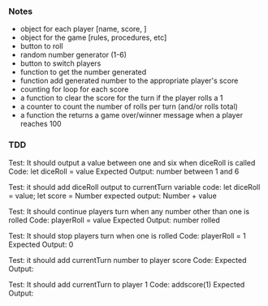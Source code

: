 ### Notes
* object for each player [name, score, ]
* object for the game [rules, procedures, etc]
* button to roll
* random number generator (1-6)
* button to switch players
* function to get the number generated
* function add generated number to the appropriate player's score
* counting for loop for each score
* a function to clear the score for the turn if the player rolls a 1
* a counter to count the number of rolls per turn (and/or rolls total)
* a function the returns a game over/winner message when a player reaches 100



### TDD

Test: It should output a value between one and six when diceRoll is called
Code: let diceRoll = value
Expected Output: number between 1 and 6

Test: it should add diceRoll output to currentTurn variable
code: let diceRoll = value; let score = Number
expected output: Number + value

Test: It should continue players turn when any number other than one is rolled
Code: playerRoll = value
Expected Output: number rolled

Test: It should stop players turn when one is rolled
Code: playerRoll = 1
Expected Output: 0

Test: it should add currentTurn number to player score
Code:
Expected Output:

Test: It should add currentTurn to player 1
Code: addscore(1)
Expected Output: 